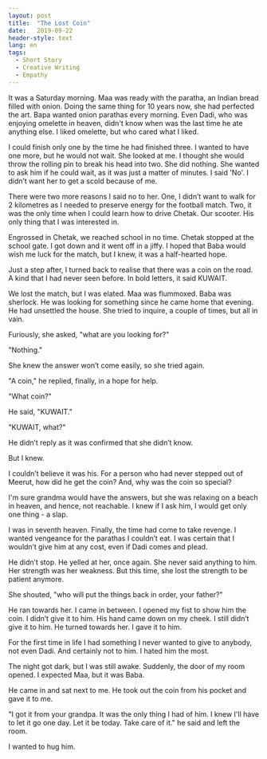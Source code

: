 ```yaml
---
layout: post
title:  "The Lost Coin"
date:   2019-09-22
header-style: text
lang: en
tags:
  - Short Story
  - Creative Writing
  - Empathy
---
```

It was a Saturday morning. Maa was ready with the paratha, an Indian bread filled with onion. Doing the same thing for 10 years now, she had perfected the art. Bapa wanted onion parathas every morning. Even Dadi, who was enjoying omelette in heaven, didn't know when was the last time he ate anything else. I liked omelette, but who cared what I liked.

I could finish only one by the time he had finished three. I wanted to have one more, but he would not wait. She looked at me. I thought she would throw the rolling pin to break his head into two. She did nothing. She wanted to ask him if he could wait, as it was just a matter of minutes. I said 'No'. I didn’t want her to get a scold because of me.

There were two more reasons I said no to her. One, I didn’t want to walk for 2 kilometres as I needed to preserve energy for the football match. Two, it was the only time when I could learn how to drive Chetak. Our scooter. His only thing that I was interested in.

Engrossed in Chetak, we reached school in no time. Chetak stopped at the school gate. I got down and it went off in a jiffy. I hoped that Baba would wish me luck for the match, but I knew, it was a half-hearted hope.

Just a step after, I turned back to realise that there was a coin on the road. A kind that I had never seen before. In bold letters, it said KUWAIT.

We lost the match, but I was elated. Maa was flummoxed. Baba was sherlock. He was looking for something since he came home that evening. He had unsettled the house. She tried to inquire, a couple of times, but all in vain. 

Furiously, she asked, "what are you looking for?"

"Nothing."

She knew the answer won’t come easily, so she tried again.

"A coin," he replied, finally, in a hope for help.

"What coin?"

He said, "KUWAIT."

"KUWAIT, what?"

He didn’t reply as it was confirmed that she didn’t know.

But I knew.

I couldn’t believe it was his. For a person who had never stepped out of Meerut, how did he get the coin? And, why was the coin so special? 

I'm sure grandma would have the answers, but she was relaxing on a beach in heaven, and hence, not reachable. I knew if I ask him, I would get only one thing - a slap.

I was in seventh heaven. Finally, the time had come to take revenge. I wanted vengeance for the parathas I couldn’t eat. I was certain that I wouldn’t give him at any cost, even if Dadi comes and plead.  

He didn’t stop. He yelled at her, once again. She never said anything to him. Her strength was her weakness. But this time, she lost the strength to be patient anymore.

She shouted, "who will put the things back in order, your father?"

He ran towards her. I came in between. I opened my fist to show him the coin. I didn’t give it to him. His hand came down on my cheek. I still didn’t give it to him. He turned towards her. I gave it to him. 

For the first time in life I had something I never wanted to give to anybody, not even Dadi. And certainly not to him. I hated him the most.

The night got dark, but I was still awake. Suddenly, the door of my room opened. I expected Maa, but it was Baba. 

He came in and sat next to me. He took out the coin from his pocket and gave it to me.

"I got it from your grandpa. It was the only thing I had of him. I knew I'll have to let it go one day. Let it be today. Take care of it." he said and left the room.

I wanted to hug him.
